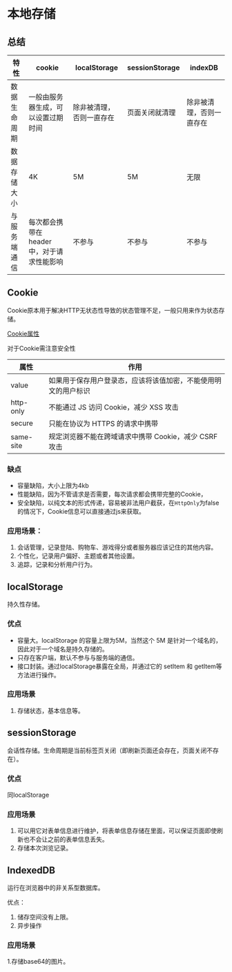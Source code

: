 # 本地存储

## 总结
特性 |	cookie|	localStorage	|sessionStorage	|indexDB
--|--|--|--|--|
数据生命周期	|一般由服务器生成，可以设置过期时间|	除非被清理，否则一直存在|页面关闭就清理|	除非被清理，否则一直存在
数据存储大小|	4K|	5M	|5M|	无限
与服务端通信|	每次都会携带在 header 中，对于请求性能影响|	不参与|	不参与|	不参与
## Cookie
Cookie原本用于解决HTTP无状态性导致的状态管理不足，一般只用来作为状态存储。

[Cookie属性](https://juejin.im/post/59d1f59bf265da06700b0934)

对于Cookie需注意安全性

属性	|作用
--|--|
value|	如果用于保存用户登录态，应该将该值加密，不能使用明文的用户标识
http-only|	不能通过 JS 访问 Cookie，减少 XSS 攻击
secure	|只能在协议为 HTTPS 的请求中携带
same-site	|规定浏览器不能在跨域请求中携带 Cookie，减少 CSRF 攻击

### 缺点
- 容量缺陷，大小上限为4kb
- 性能缺陷，因为不管请求是否需要，每次请求都会携带完整的Cookie，
- 安全缺陷，以纯文本的形式传递，容易被非法用户截获，在`HttpOnly`为false的情况下，Cookie信息可以直接通过js来获取。



### 应用场景：
1. 会话管理，记录登陆、购物车、游戏得分或者服务器应该记住的其他内容。
2. 个性化，记录用户偏好、主题或者其他设置。
3. 追踪，记录和分析用户行为。

## localStorage
持久性存储。
### 优点
- 容量大。localStorage 的容量上限为5M，当然这个 5M 是针对一个域名的，因此对于一个域名是持久存储的。
- 只存在客户端，默认不参与与服务端的通信。
- 接口封装。通过localStorage暴露在全局，并通过它的 setItem 和 getItem等方法进行操作。
### 应用场景
1. 存储状态，基本信息等。

## sessionStorage
会话性存储。生命周期是当前标签页关闭（即刷新页面还会存在，页面关闭不存在）。
### 优点
同localStorage
### 应用场景
1. 可以用它对表单信息进行维护，将表单信息存储在里面，可以保证页面即使刷新也不会让之前的表单信息丢失。
2. 存储本次浏览记录。

## IndexedDB
运行在浏览器中的非关系型数据库。

优点：
1. 储存空间没有上限。
2. 异步操作

### 应用场景
1.存储base64的图片。

